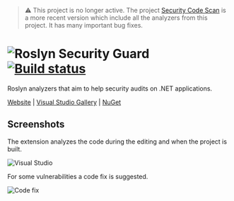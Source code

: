 > :warning: This project is no longer active. The project [Security Code Scan](https://github.com/security-code-scan/security-code-scan) is a more recent version which include all the analyzers from this project. It has many important bug fixes.


# ![Roslyn Security Guard](https://dotnet-security-guard.github.io/images/logo-small.png) [![Build status](https://ci.appveyor.com/api/projects/status/pkob4ym74k3j2j6i?svg=true)](https://ci.appveyor.com/project/h3xstream/roslyn-security-guard)


Roslyn analyzers that aim to help security audits on .NET applications.

[Website](https://dotnet-security-guard.github.io) | [Visual Studio Gallery](https://marketplace.visualstudio.com/items?itemName=PhilippeArteau.RoslynSecurityGuard) | [NuGet](https://www.nuget.org/packages/RoslynSecurityGuard/)

## Screenshots

The extension analyzes the code during the editing and when the project is built.

![Visual Studio](https://dotnet-security-guard.github.io/images/visual-studio-small.png)

For some vulnerabilities a code fix is suggested.

![Code fix](https://dotnet-security-guard.github.io/images/cookie_fix_animation.gif)
